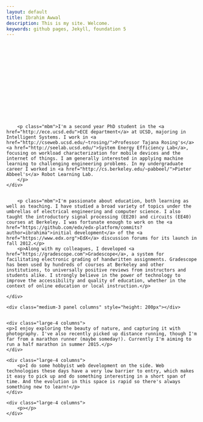 ```yaml
---
layout: default
title: Ibrahim Awwal
description: This is my site. Welcome.
keywords: github pages, Jekyll, foundation 5
---
```


<!-- <h1 class="mvl">Whoa! Jekyll, Foundation 5, HTML5 boiler plate and github pages!</h1> -->


<div class="row">
    <div class="medium-3 panel columns" style="height: 200px"></div>
    <div class="medium-9 column">

        <p class="mbm">I'm a second year PhD student in the <a href="http://ece.ucsd.edu">ECE department</a> at UCSD, majoring in Intelligent Systems. I work in <a href="http://cseweb.ucsd.edu/~trosing/">Professor Tajana Rosing's</a> <a href="http://seelab.ucsd.edu/">System Energy Efficiency Lab</a>, focusing on workload characterization for mobile devices and the internet of things. I am generally interested in applying machine learning to challenging engineering problems. In my undergraduate career I worked in <a href="http://cs.berkeley.edu/~pabbeel/">Pieter Abbeel's</a> Robot Learning Lab.
        </p>
    </div>
</div>

<div class="row">
    <div class="medium-9 column">

        <p class="mbm">I'm passionate about education, both learning as well as teaching. I have studied a broad variety of topics under the umbrellas of electrical engineering and computer science. I also taught the introductory signal processing (EE20) and circuits (EE40) courses at Berkeley. I was fortunate enough to work on the <a href="https://github.com/edx/edx-platform/commits?author=ibrahima">initial development</a> of the <a href="https://www.edx.org">EdX</a> discussion forums for its launch in fall 2012.</p>
        <p>Along with my colleagues, I developed <a href="https://gradescope.com">Gradescope</a>, a system for facilitating electronic grading of handwritten assignments. Gradescope has been used by hundreds of courses at Berkeley and other institutions, to universally positive reviews from instructors and students alike. I strongly believe in the power of technology to improve the accessibility and quality of education, whether in the context of online education or local instruction.</p>

    </div>

    <div class="medium-3 panel columns" style="height: 200px"></div>
</div>


<div class="row">

    <div class="large-4 columns">
    <p>I enjoy exploring the beauty of nature, and capturing it with photography. I've also recently picked up distance running, though I'm far from a marathon runner (maybe someday!). Currently I'm aiming to run a half marathon in summer 2015.</p>
    </div>

    <div class="large-4 columns">
        <p>I do some hobbyist web development on the side. Web technologies these days have a very low barrier to entry, which makes it easy to pick up and do something interesting in a short span of time. And the evolution in this space is rapid so there's always something new to learn!</p>
    </div>

    <div class="large-4 columns">
        <p></p>
    </div>

</div>
